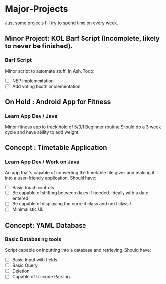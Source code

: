 # Major-Projects
Just some projects I'll try to spend time on every week.
## Minor Project: KOL Barf Script (Incomplete, likely to never be finished).
### Barf Script
Minor script to automate stuff. In Ash.
Todo:
- [ ] NEP implementation
- [ ] Add voting booth implementation

## On Hold : Android App for Fitness
### Learn App Dev / Java
Minor fitness app to track hold of 5/3/1 Beginner routine
Should do a 3 week cycle and have ability to add weight.

## Concept : Timetable Application
### Learn App Dev / Work on Java
An app that's capable of converting the timetable file given and making it into a user-friendly application.
Should have:
- [ ] Basic touch controls
- [ ] Be capable of shifting between dates if needed. Ideally with a date entered
- [ ] Be capable of displaying the current class and next class.\
- [ ] Minimalistic UI.

## Concept: YAML Database
### Basic Databasing tools
Script capable on inputting into a database and retrieving.
Should have:
- [ ] Basic Input with fields
- [ ] Basic Query
- [ ] Deletion
- [ ] Capable of Unicode Parsing.
